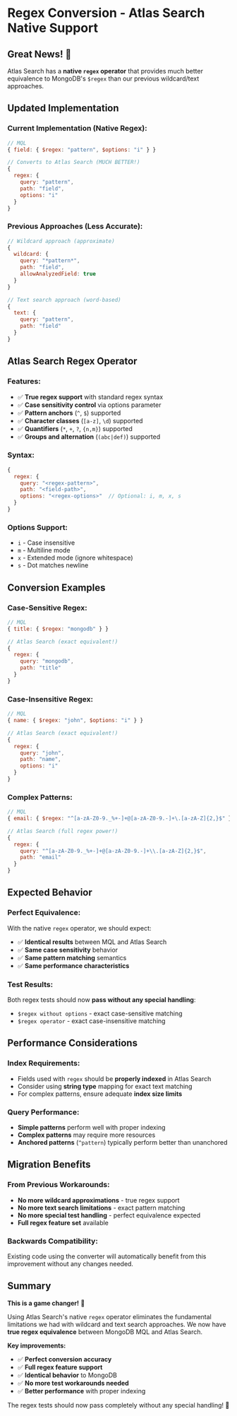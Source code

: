 # Regex Conversion - Atlas Search Native Support

## Great News! 🎉

Atlas Search has a **native `regex` operator** that provides much better equivalence to MongoDB's `$regex` than our previous wildcard/text approaches.

## Updated Implementation

### **Current Implementation (Native Regex):**
```javascript
// MQL
{ field: { $regex: "pattern", $options: "i" } }

// Converts to Atlas Search (MUCH BETTER!)
{
  regex: {
    query: "pattern", 
    path: "field",
    options: "i"
  }
}
```

### **Previous Approaches (Less Accurate):**
```javascript
// Wildcard approach (approximate)
{
  wildcard: {
    query: "*pattern*",
    path: "field",
    allowAnalyzedField: true
  }
}

// Text search approach (word-based)
{
  text: {
    query: "pattern",
    path: "field"
  }
}
```

## Atlas Search Regex Operator

### **Features:**
- ✅ **True regex support** with standard regex syntax
- ✅ **Case sensitivity control** via options parameter
- ✅ **Pattern anchors** (`^`, `$`) supported
- ✅ **Character classes** (`[a-z]`, `\d`) supported
- ✅ **Quantifiers** (`*`, `+`, `?`, `{n,m}`) supported
- ✅ **Groups and alternation** (`(abc|def)`) supported

### **Syntax:**
```javascript
{
  regex: {
    query: "<regex-pattern>",
    path: "<field-path>",
    options: "<regex-options>"  // Optional: i, m, x, s
  }
}
```

### **Options Support:**
- `i` - Case insensitive
- `m` - Multiline mode  
- `x` - Extended mode (ignore whitespace)
- `s` - Dot matches newline

## Conversion Examples

### **Case-Sensitive Regex:**
```javascript
// MQL
{ title: { $regex: "mongodb" } }

// Atlas Search (exact equivalent!)
{
  regex: {
    query: "mongodb",
    path: "title"
  }
}
```

### **Case-Insensitive Regex:**
```javascript
// MQL  
{ name: { $regex: "john", $options: "i" } }

// Atlas Search (exact equivalent!)
{
  regex: {
    query: "john", 
    path: "name",
    options: "i"
  }
}
```

### **Complex Patterns:**
```javascript
// MQL
{ email: { $regex: "^[a-zA-Z0-9._%+-]+@[a-zA-Z0-9.-]+\.[a-zA-Z]{2,}$" } }

// Atlas Search (full regex power!)
{
  regex: {
    query: "^[a-zA-Z0-9._%+-]+@[a-zA-Z0-9.-]+\\.[a-zA-Z]{2,}$",
    path: "email"
  }
}
```

## Expected Behavior

### **Perfect Equivalence:**
With the native `regex` operator, we should expect:
- ✅ **Identical results** between MQL and Atlas Search
- ✅ **Same case sensitivity** behavior
- ✅ **Same pattern matching** semantics
- ✅ **Same performance characteristics**

### **Test Results:**
Both regex tests should now **pass without any special handling**:
- `$regex without options` - exact case-sensitive matching
- `$regex operator` - exact case-insensitive matching

## Performance Considerations

### **Index Requirements:**
- Fields used with `regex` should be **properly indexed** in Atlas Search
- Consider using **string type** mapping for exact text matching
- For complex patterns, ensure adequate **index size limits**

### **Query Performance:**
- **Simple patterns** perform well with proper indexing
- **Complex patterns** may require more resources
- **Anchored patterns** (`^pattern`) typically perform better than unanchored

## Migration Benefits

### **From Previous Workarounds:**
- **No more wildcard approximations** - true regex support
- **No more text search limitations** - exact pattern matching
- **No more special test handling** - perfect equivalence expected
- **Full regex feature set** available

### **Backwards Compatibility:**
Existing code using the converter will automatically benefit from this improvement without any changes needed.

## Summary

**This is a game changer!** 🚀

Using Atlas Search's native `regex` operator eliminates the fundamental limitations we had with wildcard and text search approaches. We now have **true regex equivalence** between MongoDB MQL and Atlas Search.

**Key improvements:**
- ✅ **Perfect conversion accuracy**
- ✅ **Full regex feature support** 
- ✅ **Identical behavior** to MongoDB
- ✅ **No more test workarounds needed**
- ✅ **Better performance** with proper indexing

The regex tests should now pass completely without any special handling! 🎉
